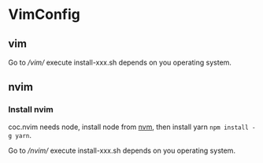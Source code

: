 # VimConfig

## vim

Go to _/vim/_ execute install-xxx.sh depends on you operating system.

## nvim 

### Install nvim

coc.nvim needs node, install node from [nvm](https://github.com/nvm-sh/nvm), then install yarn `npm install -g yarn`.

Go to _/nvim/_ execute install-xxx.sh depends on you operating system.
